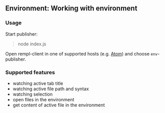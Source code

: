 ## Environment: Working with environment 

### Usage

Start publisher:
> node index.js

Open rempl-client in one of supported hosts (e.g. [Atom](https://atom.io/packages/rempl-host)) and choose `env`-publisher.

### Supported features

* watching active tab title
* watching active file path and syntax
* watching selection
* open files in the environment
* get content of active file in the environment
